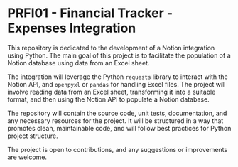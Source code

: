 # PRFI01 - Financial Tracker - Expenses Integration

This repository is dedicated to the development of a Notion integration using Python. The main goal of this project is to facilitate the population of a Notion database using data from an Excel sheet. 

The integration will leverage the Python `requests` library to interact with the Notion API, and `openpyxl` or `pandas` for handling Excel files. The project will involve reading data from an Excel sheet, transforming it into a suitable format, and then using the Notion API to populate a Notion database.

The repository will contain the source code, unit tests, documentation, and any necessary resources for the project. It will be structured in a way that promotes clean, maintainable code, and will follow best practices for Python project structure.

The project is open to contributions, and any suggestions or improvements are welcome.